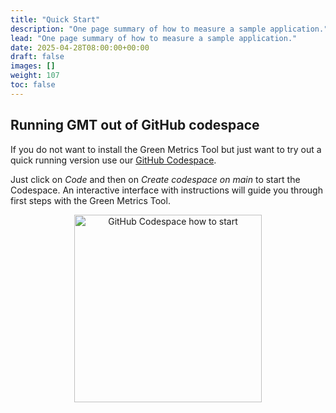 ```yaml
---
title: "Quick Start"
description: "One page summary of how to measure a sample application."
lead: "One page summary of how to measure a sample application."
date: 2025-04-28T08:00:00+00:00
draft: false
images: []
weight: 107
toc: false
---
```


## Running GMT out of GitHub codespace

If you do not want to install the Green Metrics Tool but just want to try out a quick running version use our [GitHub Codespace](https://github.com/green-coding-solutions/green-metrics-tool/).

Just click on *Code* and then on *Create codespace on main* to start the Codespace. An interactive interface with instructions will guide you through first steps with the Green Metrics Tool.

<center><img style="width: 300px;" src="/img/codespace.webp" alt="GitHub Codespace how to start"></center>
